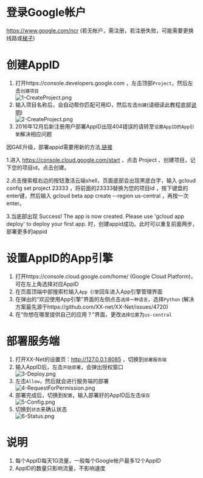 # 登录Google帐户 #
https://www.google.com/ncr (若无帐户，需注册，若注册失败，可能需要更换线路或[梯子](https://wsgzao.github.io/post/fq))  

# 创建AppID #
1. 打开https://console.developers.google.com ，左击顶部`Project`，然后左击`创建项目`  
![1-CreateProject.png](https://cloud.githubusercontent.com/assets/5118705/19354947/1f4ae8ac-919b-11e6-9cc8-e0a589080de2.png)  
2. 输入项目名称后，会自动帮你匹配可用ID，然后左击`创建`(请细读此教程底部[说明](#说明))  
![2-CreateProject.png](https://cloud.githubusercontent.com/assets/5118705/19355039/7080b8a0-919b-11e6-89f4-34b649975804.png)  
3. 2016年12月后新注册用户部署AppID出现404错误的请转至`设置AppID的App引擎`解决相应问题

因GAE升级，部署appid需要用新的方法,[链接](https://github.com/XX-net/XX-Net/issues/4973)

1.进入 https://console.cloud.google.com/start ，点击 Project 、创建项目，记下您的项目id，点击创建。

2.点击搜索框右边的按钮激活云端shell，页面底部会出现黑底白字，输入 gcloud config set project 23333 ，将前面的23333替换为您的项目id ，按下键盘的enter键，然后输入 gcloud beta app create --region us-central ，再按一次enter。

3.当底部出现 Success! The app is now created. Please use 'gcloud app deploy' to deploy your first app. 时，创建appid成功。此时可以重复前面两步，部署更多的appid

# 设置AppID的App引擎 #
1. 打开https://console.cloud.google.com/home/ (Google Cloud Platform)，可在左上角选择对应AppID
2. 在页面顶端中部搜索栏输入`App 引擎`回车进入App引擎管理界面
3. 在弹出的“欢迎使用App引擎”界面的左侧点击`选择一种语言`，选择`Python` (解决方案最先源于https://github.com/XX-net/XX-Net/issues/4720)
4. 在“你想在哪里提供自己的应用？”界面，更改`选择位置`为`us-central`

# 部署服务端 #
1. 打开XX-Net的设置页：http://127.0.0.1:8085 ，切换到`部署服务端`
2. 输入AppID后，左击`开始部署`，会弹出授权窗口  
![3-Deploy.png](https://cloud.githubusercontent.com/assets/5118705/19356731/61e3b1ca-91a1-11e6-85b3-c4e034d99d65.png)
3. 左击`Allow`，然后就会进行服务端的部署  
![4-RequestForPermission.png](https://cloud.githubusercontent.com/assets/5118705/19356129/501fa69e-919f-11e6-9b7a-549e4a0151de.png)
4. 部署完成后，切换到`配置`，输入部署好的AppID后左击`保存`  
![5-Config.png](https://cloud.githubusercontent.com/assets/5118705/19356467/884aaba8-91a0-11e6-9f45-4d4648510d64.png)
5. 切换到`状态`来确认状态  
![6-Status.png](https://cloud.githubusercontent.com/assets/5118705/19358167/87d799a4-91a7-11e6-8e1c-ee29c53ae18e.png)

# 说明 #
1. 每个AppID每天1G流量，一般每个Google帐户最多12个AppID
2. AppID的数量只影响流量，不影响速度
